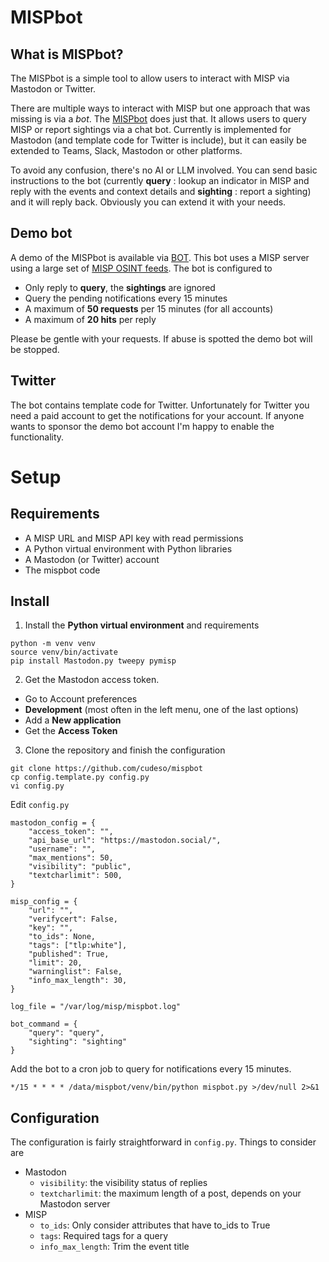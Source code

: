 # MISPbot

## What is MISPbot?

The MISPbot is a simple tool to allow users to interact with MISP via Mastodon or Twitter.

There are multiple ways to interact with MISP but one approach that was missing is via a *bot*. The [MISPbot](https://github.com/cudeso/mispbot) does just that. It allows users to query MISP or report sightings via a chat bot. Currently is implemented for Mastodon (and template code for Twitter is include), but it can easily be extended to Teams, Slack, Mastodon or other platforms.

To avoid any confusion, there's no AI or LLM involved. You can send basic instructions to the bot (currently **query** : lookup an indicator in MISP and reply with the events and context details and **sighting** : report a sighting) and it will reply back. Obviously you can extend it with your needs.

## Demo bot

A demo of the MISPbot is available via [BOT](BOT). This bot uses a MISP server using a large set of [MISP OSINT feeds](https://www.misp-project.org/feeds/). The bot is configured to
- Only reply to **query**, the **sightings** are ignored
- Query the pending notifications every 15 minutes
- A maximum of **50 requests** per 15 minutes (for all accounts)
- A maximum of **20 hits** per reply

Please be gentle with your requests. If abuse is spotted the demo bot will be stopped.

## Twitter

The bot contains template code for Twitter. Unfortunately for Twitter you need a paid account to get the notifications for your account. If anyone wants to sponsor the demo bot account I'm happy to enable the functionality.

# Setup

## Requirements

- A MISP URL and MISP API key with read permissions
- A Python virtual environment with Python libraries
- A Mastodon (or Twitter) account
- The mispbot code

## Install

1. Install the **Python virtual environment** and requirements

```
python -m venv venv
source venv/bin/activate
pip install Mastodon.py tweepy pymisp
```

2. Get the Mastodon access token.

- Go to Account preferences
- **Development** (most often in the left menu, one of the last options)
- Add a **New application**
- Get the **Access Token**

3. Clone the repository and finish the configuration

```
git clone https://github.com/cudeso/mispbot
cp config.template.py config.py
vi config.py
```

Edit `config.py`

```
mastodon_config = {
    "access_token": "",
    "api_base_url": "https://mastodon.social/",
    "username": "",
    "max_mentions": 50,
    "visibility": "public",
    "textcharlimit": 500,
}

misp_config = {
    "url": "",
    "verifycert": False,
    "key": "",
    "to_ids": None,
    "tags": ["tlp:white"],
    "published": True,
    "limit": 20,
    "warninglist": False,
    "info_max_length": 30,
}

log_file = "/var/log/misp/mispbot.log"

bot_command = {
    "query": "query",
    "sighting": "sighting"
}
```

Add the bot to a cron job to query for notifications every 15 minutes.

```
*/15 * * * * /data/mispbot/venv/bin/python mispbot.py >/dev/null 2>&1
```

## Configuration

The configuration is fairly straightforward in `config.py`. Things to consider are

- Mastodon
  - `visibility`: the visibility status of replies
  - `textcharlimit`: the maximum length of a post, depends on your Mastodon server
- MISP
  - `to_ids`: Only consider attributes that have to_ids to True
  - `tags`: Required tags for a query
  - `info_max_length`: Trim the event title

